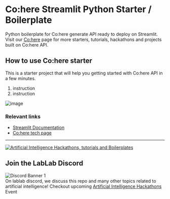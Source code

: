 # Co:here Streamlit Python Starter / Boilerplate

Python boilerplate for Co:here generate API ready to deploy on Streamlit. Visit our [Co:here](https://lablab.ai/tech/cohere) page for more starters, tutorials, hackathons and projects built on Co:here API.

## How to use Co:here starter

This is a starter project that will help you getting started with Co:here API in a few minutes.
1. instruction
2. instruction

![image](https://user-images.githubusercontent.com/64021988/193038824-214d704b-9676-4f29-8af9-61790e9c38c2.png)


### Relevant links
- [Streamlit Documentation](https://docs.streamlit.io/)
- [Co:here tech page](https://lablab.ai/t/cohere)




---

[![Artificial Intelligence Hackathons, tutorials and Boilerplates](https://storage.googleapis.com/lablab-static-eu/images/github/lablab-banner.jpg)](https://lablab.ai)

## Join the LabLab Discord


![Discord Banner 1](https://discordapp.com/api/guilds/877056448956346408/widget.png?style=banner1)  
On lablab discord, we discuss this repo and many other topics related to artificial intelligence! Checkout upcoming [Artificial Intelligence Hackathons](https://lablab.ai) Event

